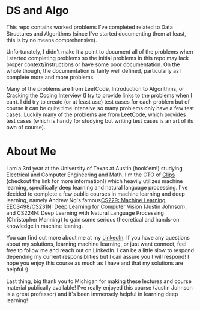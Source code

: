 # DS and Algo
This repo contains worked problems I've completed related to Data Structures and Algorithms (since I've started documenting them at least, this is by no means comprehensive). 

Unfortunately, I didn't make it a point to document all of the problems when I started completing problems so the initial problems in this repo may lack proper context/instructions or have some poor documentation. On the whole though, the documentation is fairly well defined, particularly as I complete more and more problems. 

Many of the problems are from LeetCode, Introduction to Algorithms, or Cracking the Coding Interview (I try to provide links to the problems when I can). I did try to create (or at least use) test cases for each problem but of course it can be quite time intensive so many problems only have a few test cases. Luckily many of the problems are from LeetCode, which provides test cases (which is handy for studying but writing test cases is an art of its own of course).

# About Me
I am a 3rd year at the University of Texas at Austin (hook'em!) studying Electrical and Computer Engineering and Math. I'm the CTO of [Clips](https://www.clipsai.com/) (checkout the link for more information!) which heavily utilizes machine learning, specifically deep learning and natural language processing. I've decided to complete a few public courses in machine learning and deep learning, namely Andrew Ng's famous[CS229: Machine Learning](https://github.com/bensmidt/CS229-ML-Autumn-2018), [EECS498/CS231N: Deep Learning for Computer Vision](https://github.com/bensmidt/EECS-498-DL-Computer-Vision) (Justin Johnson), and CS224N: Deep Learning with Natural Language Processing (Christopher Manning) to gain some serious theoretical and hands-on knowledge in machine leaning. 

You can find out more about me at my [LinkedIn](https://www.linkedin.com/in/benjamin-smidt/). If you have any questions about my solutions, learning machine learning, or just want connect, feel free to follow me and reach out on LinkedIn. I can be a little slow to respond depending my current responsiblities but I can assure you I will respond! I hope you enjoy this course as much as I have and that my solutions are helpful :)

Last thing, big thank you to Michigan for making these lectures and course material publically available! I've really enjoyed this course (Justin Johnson is a great professor) and it's been immensely helpful in learning deep learning!
